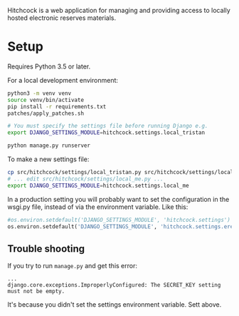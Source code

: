 Hitchcock is a web application for managing and providing access to locally hosted electronic reserves materials.

# Setup
Requires Python 3.5 or later. 

For a local development environment:

``` bash
python3 -m venv venv
source venv/bin/activate
pip install -r requirements.txt
patches/apply_patches.sh

# You must specify the settings file before running Django e.g.
export DJANGO_SETTINGS_MODULE=hitchcock.settings.local_tristan

python manage.py runserver
```

To make a new settings file:

``` bash
cp src/hitchcock/settings/local_tristan.py src/hitchcock/settings/local_me.py
# ... edit src/hitchcock/settings/local_me.py ...
export DJANGO_SETTINGS_MODULE=hitchcock.settings.local_me
```

In a production setting you will probably want to set the configuration in the
wsgi.py file, instead of via the environment variable. Like this:

``` python
#os.environ.setdefault('DJANGO_SETTINGS_MODULE', 'hitchcock.settings')
os.environ.setdefault('DJANGO_SETTINGS_MODULE', 'hitchcock.settings.ereserves')
```
## Trouble shooting

If you try to run `manage.py` and get this error:

```
...
django.core.exceptions.ImproperlyConfigured: The SECRET_KEY setting must not be empty.
```

It's because you didn't set the settings environment variable. Sett above.
